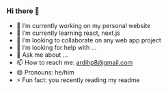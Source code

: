 ### Hi there 👋

- 🔭 I’m currently working on my personal website
- 🌱 I’m currently learning react, next.js
- 👯 I’m looking to collaborate on any web app project
- 🤔 I’m looking for help with ...
- 💬 Ask me about ...
- 📫 How to reach me: ardihp8@gmail.com
- 😄 Pronouns: he/him
- ⚡ Fun fact: you recently reading my readme
